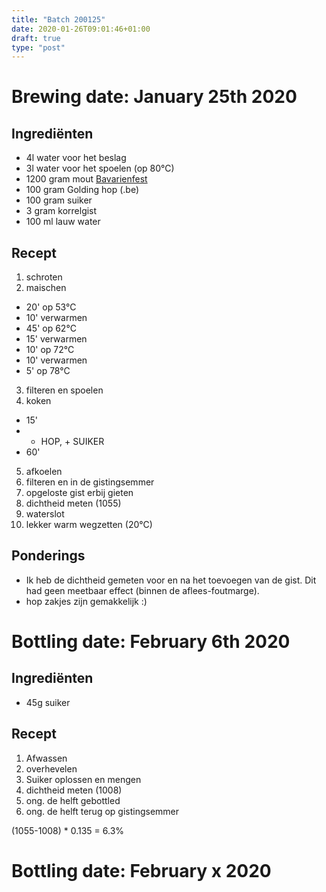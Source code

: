 ```yaml
---
title: "Batch 200125"
date: 2020-01-26T09:01:46+01:00
draft: true
type: "post"
---
```


# Brewing date: January 25th 2020

## Ingrediënten

* 4l water voor het beslag
* 3l water voor het spoelen (op 80°C)
* 1200 gram mout [Bavarienfest](https://www.brouwland.com/nl/onze-producten/brouwpakketten/brewferm-moutpakketten/d/moutpakket-brewferm-bavarienfest-vr-20-ltr)
* 100 gram Golding hop (.be)
* 100 gram suiker
* 3 gram korrelgist
* 100 ml lauw water

## Recept

1. schroten
2. maischen
  * 20' op 53°C
  * 10' verwarmen
  * 45' op 62°C
  * 15' verwarmen
  * 10' op 72°C
  * 10' verwarmen
  * 5' op 78°C
3. filteren en spoelen
4. koken 
  * 15'
  * + HOP, + SUIKER
  * 60'
5. afkoelen 
6. filteren en in de gistingsemmer
7. opgeloste gist erbij gieten
8. dichtheid meten (1055)
9. waterslot
10. lekker warm wegzetten (20°C)

## Ponderings

* Ik heb de dichtheid gemeten voor en na het toevoegen van de gist. Dit had geen meetbaar effect (binnen de aflees-foutmarge).
* hop zakjes zijn gemakkelijk :)

# Bottling date: February 6th 2020

## Ingrediënten

* 45g suiker

## Recept
1. Afwassen
2. overhevelen
3. Suiker oplossen en mengen
4. dichtheid meten (1008)
5. ong. de helft gebottled
6. ong. de helft terug op gistingsemmer

(1055-1008) * 0.135 = 6.3%

# Bottling date: February x 2020